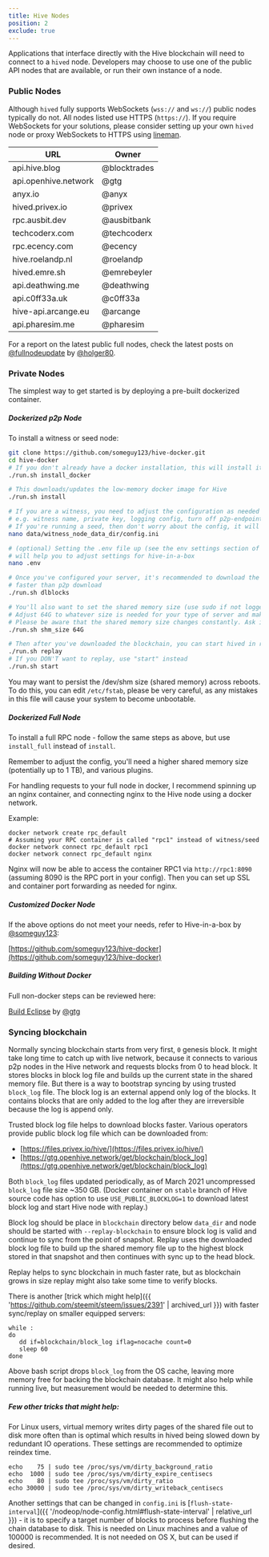 ```yaml
---
title: Hive Nodes
position: 2
exclude: true
---
```


Applications that interface directly with the Hive blockchain will need to connect to a `hived` node. Developers may choose to use one of the public API nodes that are available, or run their own instance of a node.

### Public Nodes

Although `hived` fully supports WebSockets (`wss://` and `ws://`) public nodes typically do not.  All nodes listed use HTTPS (`https://`).  If you require WebSockets for your solutions, please consider setting up your own `hived` node or proxy WebSockets to HTTPS using [lineman](https://gitlab.syncad.com/hive/lineman).

<div id="report">
  <table>
    <thead>
      <tr><th>URL</th><th>Owner</th><th style="display: none;"></th></tr>
    </thead>
    <tbody>
      <tr><td>api.hive.blog</td><td>@blocktrades</td><td style="display: none;"></td></tr>
      <tr><td>api.openhive.network</td><td>@gtg</td><td style="display: none;"></td></tr>
      <tr><td>anyx.io</td><td>@anyx</td><td style="display: none;"></td></tr>
      <tr><td>hived.privex.io</td><td>@privex</td><td style="display: none;"></td></tr>
      <tr><td>rpc.ausbit.dev</td><td>@ausbitbank</td><td style="display: none;"></td></tr>
      <tr><td>techcoderx.com</td><td>@techcoderx</td><td style="display: none;"></td></tr>
      <tr><td>rpc.ecency.com</td><td>@ecency</td><td style="display: none;"></td></tr>
      <tr><td>hive.roelandp.nl</td><td>@roelandp</td><td style="display: none;"></td></tr>
      <tr><td>hived.emre.sh</td><td>@emrebeyler</td><td style="display: none;"></td></tr>
      <tr><td>api.deathwing.me</td><td>@deathwing</td><td style="display: none;"></td></tr>
      <tr><td>api.c0ff33a.uk</td><td>@c0ff33a</td><td style="display: none;"></td></tr>
      <tr><td>hive-api.arcange.eu</td><td>@arcange</td><td style="display: none;"></td></tr>
      <tr><td>api.pharesim.me</td><td>@pharesim</td><td style="display: none;"></td></tr>
    </tbody>
  </table>
</div>

<div id="untracked_report"></div>

<script>
  $(document).ready(function() {
    hive.api.getAccounts(['fullnodeupdate'], function(err, result) {
      var fullnodeupdate = result[0];
      var reportData = jQuery.parseJSON(fullnodeupdate.json_metadata).report;
      var failingNodes = jQuery.parseJSON(fullnodeupdate.json_metadata).failing_nodes;
      var reportRows = $('#report > table > tbody > tr');
      var tracked = [];
      
      jQuery.each(reportRows, function(i, row) {
        jQuery.each(reportData, function(j, r) {
          var host = $(row).find('td:nth-child(1)').text();
          
          if ( (r.node.indexOf(host) != -1 || !r.hive) && !tracked.includes(j) ) {
            tracked.push(j);
          }
            
          with ( $(row).find('td:nth-child(3)') ) {
            if ( r.node.indexOf(host) != -1 && !!r.hive ) {
              html('Version: <code>' + r.version + '</code> ' + (r.history.ok ? '✅' : '⚠️'));
            } else {
              jQuery.each(Object.keys(failingNodes), function(k, f) {
                if ( f.indexOf(host) != -1 ) {
                  html('Failing ⛔');
                }
              });
            }
            
            show();
          }
        });
      });
      
      with ( $('#report > table > thead > tr > th:nth-child(3)') ) {
        text('Details');
        show();
      }
      
      with ( $('#untracked_report') ) {
        empty();
        
        if ( tracked.length != reportData.length ) {
          append("<p>Also see the following public nodes:</p><ul>");
          
          jQuery.each(reportData, function(i, r) {
            if ( !!r.hive && !tracked.includes(i) ) {
              var host = r.node.split('https://')[1];
              
              if ( !!host && host.length > 0 ) {
                append('<li>' + host + ', version: <code>' + r.version + '</code> ' + (r.history.ok ? '✅' : '⚠️') + '</li>');
              }
            }
          });
          
          append("</ul><p>&nbsp;</p>");
        }
      }
    });
  });

</script>

For a report on the latest public full nodes, check the latest posts on [@fullnodeupdate](https://hive.blog/@fullnodeupdate) by [@holger80](https://hive.blog/@holger80).

### Private Nodes

The simplest way to get started is by deploying a pre-built dockerized container.

##### Dockerized p2p Node

To install a witness or seed node:

```bash
git clone https://github.com/someguy123/hive-docker.git
cd hive-docker
# If you don't already have a docker installation, this will install it for you
./run.sh install_docker

# This downloads/updates the low-memory docker image for Hive
./run.sh install

# If you are a witness, you need to adjust the configuration as needed
# e.g. witness name, private key, logging config, turn off p2p-endpoint etc.
# If you're running a seed, then don't worry about the config, it will just work
nano data/witness_node_data_dir/config.ini

# (optional) Setting the .env file up (see the env settings section of this readme)
# will help you to adjust settings for hive-in-a-box
nano .env

# Once you've configured your server, it's recommended to download the block log, as replays can be
# faster than p2p download
./run.sh dlblocks

# You'll also want to set the shared memory size (use sudo if not logged in as root). 
# Adjust 64G to whatever size is needed for your type of server and make sure to leave growth room.
# Please be aware that the shared memory size changes constantly. Ask in a witness chatroom if you're unsure.
./run.sh shm_size 64G

# Then after you've downloaded the blockchain, you can start hived in replay mode
./run.sh replay
# If you DON'T want to replay, use "start" instead
./run.sh start
```

You may want to persist the /dev/shm size (shared memory) across reboots. To do this, you can edit `/etc/fstab`, please be very careful, as any mistakes in this file will cause your system to become unbootable.

##### Dockerized Full Node

To install a full RPC node - follow the same steps as above, but use `install_full` instead of `install`.

Remember to adjust the config, you'll need a higher shared memory size (potentially up to 1 TB), and various plugins.

For handling requests to your full node in docker, I recommend spinning up an nginx container, and connecting nginx to the Hive node using a docker network.

Example:

```
docker network create rpc_default
# Assuming your RPC container is called "rpc1" instead of witness/seed
docker network connect rpc_default rpc1
docker network connect rpc_default nginx
```

Nginx will now be able to access the container RPC1 via `http://rpc1:8090` (assuming 8090 is the RPC port in your config). Then you can set up SSL and container port forwarding as needed for nginx.

##### Customized Docker Node

If the above options do not meet your needs, refer to Hive-in-a-box by [@someguy123](https://hive.blog/@someguy123):

[https://github.com/someguy123/hive-docker](https://github.com/someguy123/hive-docker)

##### Building Without Docker

Full non-docker steps can be reviewed here:

[Build Eclipse](https://peakd.com/hive-160391/@gtg/witness-update-release-candidate-for-eclipse-is-out#build-eclipse) by [@gtg](https://hive.blog/@gtg)

### Syncing blockchain

Normally syncing blockchain starts from very first, `0` genesis block.  It might take long time to catch up with live network, because it connects to various p2p nodes in the Hive network and requests blocks from 0 to head block.  It stores blocks in block log file and builds up the current state in the shared memory file.  But there is a way to bootstrap syncing by using trusted `block_log` file.  The block log is an external append only log of the blocks.  It contains blocks that are only added to the log after they are irreversible because the log is append only.

Trusted block log file helps to download blocks faster. Various operators provide public block log file which can be downloaded from:

* [https://files.privex.io/hive/](https://files.privex.io/hive/)
* [https://gtg.openhive.network/get/blockchain/block_log](https://gtg.openhive.network/get/blockchain/block_log)

Both `block_log` files updated periodically, as of March 2021 uncompressed `block_log` file size ~350 GB. (Docker container on `stable` branch of Hive source code has option to use `USE_PUBLIC_BLOCKLOG=1` to download latest block log and start Hive node with replay.)

Block log should be place in `blockchain` directory below `data_dir` and node should be started with `--replay-blockchain` to ensure block log is valid and continue to sync from the point of snapshot. Replay uses the downloaded block log file to build up the shared memory file up to the highest block stored in that snapshot and then continues with sync up to the head block.

Replay helps to sync blockchain in much faster rate, but as blockchain grows in size replay might also take some time to verify blocks.

There is another [trick which might help]({{ 'https://github.com/steemit/steem/issues/2391' | archived_url }}) with faster sync/replay on smaller equipped servers:

```
while :
do
   dd if=blockchain/block_log iflag=nocache count=0
   sleep 60
done
```

Above bash script drops `block_log` from the OS cache, leaving more memory free for backing the blockchain database. It might also help while running live, but measurement would be needed to determine this.

##### Few other tricks that might help:

For Linux users, virtual memory writes dirty pages of the shared file out to disk more often than is optimal which results in hived being slowed down by redundant IO operations.  These settings are recommended to optimize reindex time.

```
echo    75 | sudo tee /proc/sys/vm/dirty_background_ratio
echo  1000 | sudo tee /proc/sys/vm/dirty_expire_centisecs
echo    80 | sudo tee /proc/sys/vm/dirty_ratio
echo 30000 | sudo tee /proc/sys/vm/dirty_writeback_centisecs
```

Another settings that can be changed in `config.ini` is [`flush-state-interval`]({{ '/nodeop/node-config.html#flush-state-interval' | relative_url }}) - it is to specify a target number of blocks to process before flushing the chain database to disk. This is needed on Linux machines and a value of 100000 is recommended. It is not needed on OS X, but can be used if desired.

